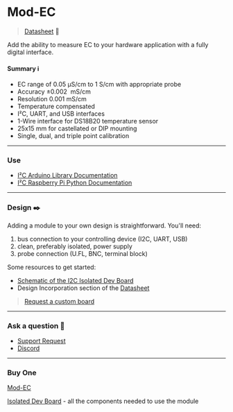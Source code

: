 

Mod-EC
======

> [Datasheet](https://www.ufire.co/files/isolated_qwiic_dev_board_schematic.pdf) 📜

Add the ability to measure EC to your hardware application with a fully digital interface.

#### Summary ℹ️

*   EC range of 0.05 µS/cm to 1 S/cm with appropriate probe
*   Accuracy ±0.002  mS/cm
*   Resolution 0.001 mS/cm
*   Temperature compensated
*   I²C, UART, and USB interfaces
*   1-Wire interface for DS18B20 temperature sensor
*   25x15 mm for castellated or DIP mounting
*   Single, dual, and triple point calibration

* * *

### Use

*   [I²C Arduino Library Documentation](https://docs.google.com/document/d/13rdFA7Kfsq4sykMppDxd-BCVynKoE-gv_IsZ4FOFS-M/export?format=pdf)
*   [I²C Raspberry Pi Python Documentation](https://docs.google.com/document/d/13dW2I0XiXfZA4_QlN2FZAkEKyt51JY7J6U3TlaOEwRY/export?format=pdf)

* * *

### Design ✒️

Adding a module to your own design is straightforward. You'll need:

1.  bus connection to your controlling device (I2C, UART, USB)
2.  clean, preferably isolated, power supply
3.  probe connection (U.FL, BNC, terminal block)

Some resources to get started:

*   [Schematic of the I2C Isolated Dev Board](https://www.ufire.co/files/isolated_qwiic_dev_board_schematic.pdf)
*   Design Incorporation section of the [Datasheet](https://www.ufire.co/files/isolated_qwiic_dev_board_schematic.pdf)

> [Request a custom board](https://docs.google.com/forms/d/e/1FAIpQLSfiCyjnq35GVyaRjVw6HphhNFNmoyi723qlqVLjUhc-TrmvfQ/viewform)

* * *

### Ask a question 🤙

*   [Support Request](https://docs.google.com/forms/d/e/1FAIpQLSekGsS88VkVGCOdW58-MLXKEMpZ8m3PTjGt28sdiWZpEqDXPg/viewform)
*   [Discord](https://discord.gg/rAnZPdW)

* * *
### Buy One
[Mod-EC](https://ufire.co/buy/)

[Isolated Dev Board](https://ufire.co/buy/) - all the components needed to use the module